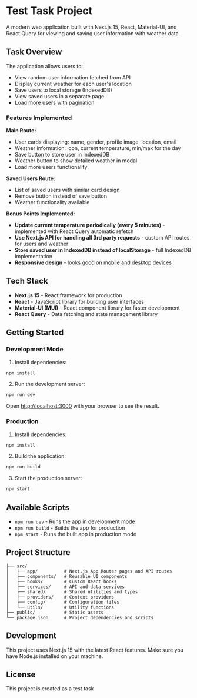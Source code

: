 # Test Task Project

A modern web application built with Next.js 15, React, Material-UI, and React Query for viewing and saving user information with weather data.

## Task Overview

The application allows users to:
- View random user information fetched from API
- Display current weather for each user's location
- Save users to local storage (IndexedDB)
- View saved users in a separate page
- Load more users with pagination

### Features Implemented

**Main Route:**
- User cards displaying: name, gender, profile image, location, email
- Weather information: icon, current temperature, min/max for the day
- Save button to store user in IndexedDB
- Weather button to show detailed weather in modal
- Load more users functionality

**Saved Users Route:**
- List of saved users with similar card design
- Remove button instead of save button
- Weather functionality available

**Bonus Points Implemented:**
-  **Update current temperature periodically (every 5 minutes)** - implemented with React Query automatic refetch
-  **Use Next.js API for handling all 3rd party requests** - custom API routes for users and weather
-  **Store saved user in IndexedDB instead of localStorage** - full IndexedDB implementation
-  **Responsive design** - looks good on mobile and desktop devices

## Tech Stack

- **Next.js 15** - React framework for production
- **React** - JavaScript library for building user interfaces
- **Material-UI (MUI)** - React component library for faster development
- **React Query** - Data fetching and state management library

## Getting Started

### Development Mode

1. Install dependencies:
```bash
npm install
```

2. Run the development server:
```bash
npm run dev
```

Open [http://localhost:3000](http://localhost:3000) with your browser to see the result.

### Production

1. Install dependencies:
```bash
npm install
```

2. Build the application:
```bash
npm run build
```

3. Start the production server:
```bash
npm start
```

## Available Scripts

- `npm run dev` - Runs the app in development mode
- `npm run build` - Builds the app for production
- `npm start` - Runs the built app in production mode

## Project Structure

```
├── src/
│   ├── app/          # Next.js App Router pages and API routes
│   ├── components/   # Reusable UI components
│   ├── hooks/        # Custom React hooks
│   ├── services/     # API and data services
│   ├── shared/       # Shared utilities and types
│   ├── providers/    # Context providers
│   ├── config/       # Configuration files
│   └── utils/        # Utility functions
├── public/           # Static assets
└── package.json      # Project dependencies and scripts
```

## Development

This project uses Next.js 15 with the latest React features. Make sure you have Node.js installed on your machine.

## License

This project is created as a test task